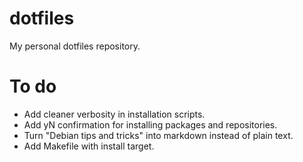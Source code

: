 # dotfiles
My personal dotfiles repository.

# To do

- Add cleaner verbosity in installation scripts.
- Add yN confirmation for installing packages and repositories.
- Turn "Debian tips and tricks" into markdown instead of plain text.
- Add Makefile with install target.

